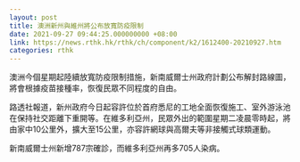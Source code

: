 ```yaml
---
layout: post
title: 澳洲新州與維州將公布放寬防疫限制
date: 2021-09-27 09:44:25.000000000 +08:00
link: https://news.rthk.hk/rthk/ch/component/k2/1612400-20210927.htm
categories: rthk
---
```


澳洲今個星期起陸續放寬防疫限制措施，新南威爾士州政府計劃公布解封路線圖，將會根據疫苗接種率，恢復民眾不同程度的自由。

路透社報道，新州政府今日起容許位於首府悉尼的工地全面恢復施工、室外游泳池在保持社交距離下重開等。在維多利亞州，民眾外出的範圍星期二凌晨零時起，將由家中10公里外，擴大至15公里，亦容許網球與高爾夫等非接觸式球類運動。

新南威爾士州新增787宗確診，而維多利亞州再多705人染病。
